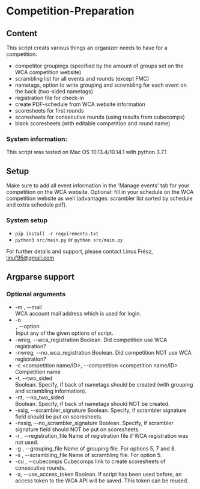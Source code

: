 # Competition-Preparation

## Content
This script creats various things an organizer needs to have for a competition:
- competitor groupings (specified by the amount of groups set on the WCA competition website)
- scrambling list for all events and rounds (except FMC)
- nametags, option to write grouping and scrambling for each event on the back (two-sided nametags)
- registration file for check-in
- create PDF-schedule from WCA website information
- scoresheets for first rounds
- scoresheets for consecutive rounds (using results from cubecomps)
- blank scoresheets (with editable competition and round name)
    
### System information: 
This script was tested on Mac OS 10.13.4/10.14.1 with python 3.7.1
    
## Setup
Make sure to add all event information in the 'Manage events' tab for your competition on the WCA website. Optional: fill in your schedule on the WCA competition website as well (advantages: scrambler list sorted by schedule and extra schedule pdf).
         
### System setup

- `pip install -r requirements.txt`
- `python3 src/main.py` or `python src/main.py`

For further details and support, please contact Linus Frész, linuf95@gmail.com

## Argparse support
### Optional arguments
*  -m <mail address>, --mail <mail address>  
                        WCA account mail address which is used for login.
*  -o <option>, --option <option>
                        Input any of the given options of script.
*  -wreg, --wca_registration
                        Boolean. Did competition use WCA registration?
*  -nwreg, --no_wca_registration
                        Boolean. Did competition NOT use WCA registration?
*  -c <competition name/ID>, --competition <competition name/ID>
                        Competition name
*  -t, --two_sided       
                        Boolean. Specify, if back of nametags should be created (with grouping and scrambling information).
*  -nt, --no_two_sided   
                        Boolean. Specify, if back of nametags should NOT be created.
*  -ssig, --scrambler_signature
                        Boolean. Specify, if scrambler signature field should be put on scoresheets.
*  -nssig, --no_scrambler_signature
                        Boolean. Specify, if scrambler signature field should NOT be put on scoresheets.
*  -r <registration file name>, --registration_file <registration file name>
                        Name of registration file if WCA registration was not used.
*  -g <grouping file name>, --grouping_file <grouping file name>
                        Name of grouping file. For options 5, 7 and 8.
*  -s <scrambling file name>, --scrambling_file <scrambling file name>
                        Name of scrambling file. For option 5.
*  -cu <cubecomps url>, --cubecomps <cubecomps url>
                        Cubecomps link to create scoresheets of consecutive rounds.
* -a, --use_access_token
                        Boolean. If script has been used before, an access token to the WCA API will be saved. This token can be reused.
